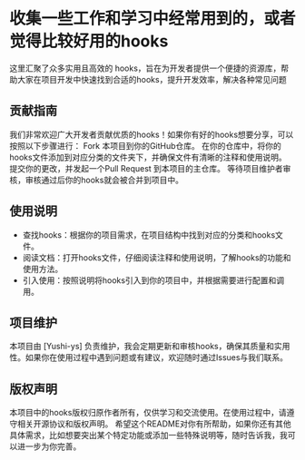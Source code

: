 # 收集一些工作和学习中经常用到的，或者觉得比较好用的hooks

这里汇聚了众多实用且高效的 hooks，旨在为开发者提供一个便捷的资源库，帮助大家在项目开发中快速找到合适的hooks，提升开发效率，解决各种常见问题

## 贡献指南
我们非常欢迎广大开发者贡献优质的hooks！如果你有好的hooks想要分享，可以按照以下步骤进行：
Fork 本项目到你的GitHub仓库。
在你的仓库中，将你的hooks文件添加到对应分类的文件夹下，并确保文件有清晰的注释和使用说明。
提交你的更改，并发起一个Pull Request 到本项目的主仓库。
等待项目维护者审核，审核通过后你的hooks就会被合并到项目中。

## 使用说明
- 查找hooks：根据你的项目需求，在项目结构中找到对应的分类和hooks文件。
- 阅读文档：打开hooks文件，仔细阅读注释和使用说明，了解hooks的功能和使用方法。
- 引入使用：按照说明将hooks引入到你的项目中，并根据需要进行配置和调用。

## 项目维护
本项目由 [Yushi-ys] 负责维护，我会定期更新和审核hooks，确保其质量和实用性。如果你在使用过程中遇到问题或有建议，欢迎随时通过Issues与我们联系。

## 版权声明
本项目中的hooks版权归原作者所有，仅供学习和交流使用。在使用过程中，请遵守相关开源协议和版权声明。
希望这个README对你有所帮助，如果你还有其他具体需求，比如想要突出某个特定功能或添加一些特殊说明等，随时告诉我，我可以进一步为你完善。